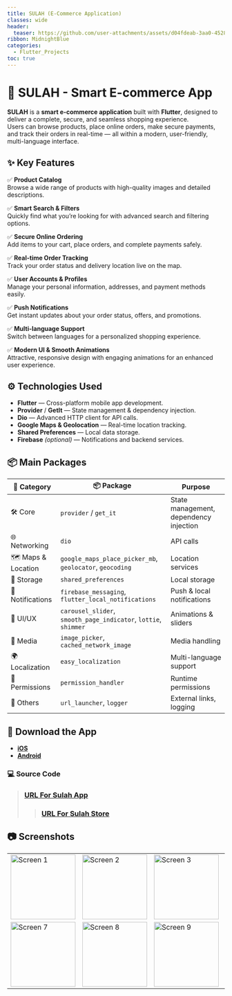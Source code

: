 ```yaml
---
title: SULAH (E-Commerce Application)
classes: wide
header:
  teaser: https://github.com/user-attachments/assets/d04fdeab-3aa0-4528-a326-51431b41c6f8
ribbon: MidnightBlue
categories:
  - Flutter_Projects
toc: true
---
```


# 🛒 SULAH - Smart E-commerce App

**SULAH** is a **smart e-commerce application** built with **Flutter**, designed to deliver a complete, secure, and seamless shopping experience.  
Users can browse products, place online orders, make secure payments, and track their orders in real-time — all within a modern, user-friendly, multi-language interface.


## ✨ Key Features

✅ **Product Catalog**  
Browse a wide range of products with high-quality images and detailed descriptions.

✅ **Smart Search & Filters**  
Quickly find what you’re looking for with advanced search and filtering options.

✅ **Secure Online Ordering**  
Add items to your cart, place orders, and complete payments safely.

✅ **Real-time Order Tracking**  
Track your order status and delivery location live on the map.

✅ **User Accounts & Profiles**  
Manage your personal information, addresses, and payment methods easily.

✅ **Push Notifications**  
Get instant updates about your order status, offers, and promotions.

✅ **Multi-language Support**  
Switch between languages for a personalized shopping experience.

✅ **Modern UI & Smooth Animations**  
Attractive, responsive design with engaging animations for an enhanced user experience.


## ⚙️ Technologies Used

- **Flutter** — Cross-platform mobile app development.
- **Provider** / **GetIt** — State management & dependency injection.
- **Dio** — Advanced HTTP client for API calls.
- **Google Maps & Geolocation** — Real-time location tracking.
- **Shared Preferences** — Local data storage.
- **Firebase** *(optional)* — Notifications and backend services.

## 📦 Main Packages

| 📂 Category          | 📦 Package                | Purpose                                |
|----------------------|---------------------------|----------------------------------------|
| 🛠 Core              | `provider` / `get_it`     | State management, dependency injection |
| 🌐 Networking        | `dio`                     | API calls                               |
| 🗺️ Maps & Location   | `google_maps_place_picker_mb`, `geolocator`, `geocoding` | Location services                       |
| 💾 Storage           | `shared_preferences`      | Local storage                          |
| 🔔 Notifications     | `firebase_messaging`, `flutter_local_notifications` | Push & local notifications             |
| 🎨 UI/UX             | `carousel_slider`, `smooth_page_indicator`, `lottie`, `shimmer` | Animations & sliders                    |
| 📸 Media             | `image_picker`, `cached_network_image` | Media handling                          |
| 🌍 Localization      | `easy_localization`       | Multi-language support                 |
| 🔑 Permissions       | `permission_handler`      | Runtime permissions                    |
| 🔗 Others            | `url_launcher`, `logger`  | External links, logging                |

## 📱 Download the App

- **[iOS](https://apps.apple.com/sa/app/%D8%B3%D9%8A%D9%88%D9%84%D8%A9/id6478117421)**
- **[Android](https://play.google.com/store/apps/details?id=com.users.sulahapp)**

### 💻 Source Code
> ### [URL For Sulah App](https://github.com/AbdoOo20/Sulah)
> > ### [URL For Sulah Store](https://github.com/AbdoOo20/Sulah)

## 📷 Screenshots

<table>
  <tr>
    <td><img src="https://github.com/user-attachments/assets/c257db0f-2acc-474f-b8ee-83892d80d3c7" alt="Screen 1" width="150"/></td>
    <td><img src="https://github.com/user-attachments/assets/0e3f03c2-8d68-4008-9f62-6ead463ec81c" alt="Screen 2" width="150"/></td>
    <td><img src="https://github.com/user-attachments/assets/0592c7f0-4fac-4386-9081-f4e365bacdfd" alt="Screen 3" width="150"/></td>
    <td><img src="https://github.com/user-attachments/assets/f8c2e94b-e24a-4eac-b62b-3b42fe9e1d2d" alt="Screen 4" width="150"/></td>
    <td><img src="https://github.com/user-attachments/assets/0df7d334-113c-41c1-b753-9a603e8657b1" alt="Screen 5" width="150"/></td>
    <td><img src="https://github.com/user-attachments/assets/4e08a204-1534-4b4d-81be-e8b9870830c1" alt="Screen 6" width="150"/></td>
  </tr>
  <tr>
    <td><img src="https://github.com/user-attachments/assets/33bad9e8-0fb2-4202-b781-d0ff58df6537" alt="Screen 7" width="150"/></td>
    <td><img src="https://github.com/user-attachments/assets/a220be27-93f6-4219-9f63-e8975b8891e9" alt="Screen 8" width="150"/></td>
    <td><img src="https://github.com/user-attachments/assets/a21f1017-475f-47be-bf74-569abb551211" alt="Screen 9" width="150"/></td>
    <td><img src="https://github.com/user-attachments/assets/d55e7f5a-1cae-4bef-a186-ed48d50a1ff3" alt="Screen 10" width="150"/></td>
    <td><img src="https://github.com/user-attachments/assets/5145bbd7-4f15-4f9b-98ab-28948557de11" alt="Screen 10" width="150"/></td>
    <td></td>
  </tr>
</table>
